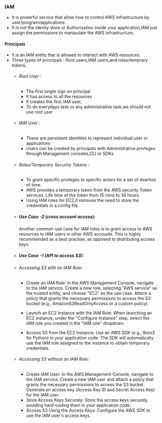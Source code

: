 ### IAM
- It is powerful service that allow how to control AWS infrastructure by user/program/applications
- It is not the idenity store or Authorization inside your application,IAM just assign the permissions to manipulate the AWS infrastructure.
#### Principals
- It is an IAM entity that is allowed to interact with AWS resources.
- Three types of principals : Root users,IAM users,and roles/temprary tokens.
  * ###### Root User :
    - The first single sign on principal
    - It has access to all the resources
    - It creates the first IAM user,
    - To do everydays task or any administrative task,we should not use root user
      
  * ###### IAM User :
    - These are persistent identities to represent individual user or applications
     - Users can be created by principals with Administrative privleges through  Management consoles,CLI or SDKs
  
  * ###### Roles/Temporary Security Tokens :
     - To grant specific privleges to specific actors for a set of duartion of time.
     - AWS provides a temporary token from the AWS security Token services. Life time of the token from 15 mins to 36 hours.
     - Using IAM roles for EC2,it removes the need to store the credentials in a config file.
  - ##### Use Case -2 (cross account access):
    Another common use case for IAM roles is to grant access to AWS resources to IAM users in other AWS accounts.
    This is highly recommended as a best practise, as opposed to distributing access keys
  - ##### Use Case -1 (API to access S3):
  - ###### Accessing S3 with an IAM Role:
       + Create an IAM Role:
         In the AWS Management Console, navigate to the IAM service.
         Create a new role, selecting "AWS service" as the trusted entity, and choose "EC2" as the use case.
         Attach a policy that grants the necessary permissions to access the S3 bucket (e.g., AmazonS3ReadOnlyAccess or a custom policy).

       + Launch an EC2 Instance with the IAM Role:
         When launching an EC2 instance, under the "Configure Instance" step, select the IAM role you created in the "IAM role" dropdown.
       
       + Access S3 from the EC2 Instance:
         Use an AWS SDK (e.g., Boto3 for Python) in your application code. The SDK will automatically use the IAM role assigned to the 
         instance to obtain temporary credentials.     
  - ###### Accessing S3 without an IAM Role:
     + Create IAM User:
       In the AWS Management Console, navigate to the IAM service.
       Create a new IAM user and attach a policy that grants the necessary permissions to access the S3 bucket.
       Generate an access key (Access Key ID and Secret Access Key) for the IAM user.
     +  Store Access Keys Securely: Store the access keys securely, avoiding hard-coding them in your application code.
     +  Access S3 Using the Access Keys:
        Configure the AWS SDK to use the IAM user's access keys.
            
    
          
            
